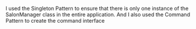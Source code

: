 I used the Singleton Pattern to ensure that there is only one instance of the SalonManager class in the entire application.
And I also used the Command Pattern to create the command interface
